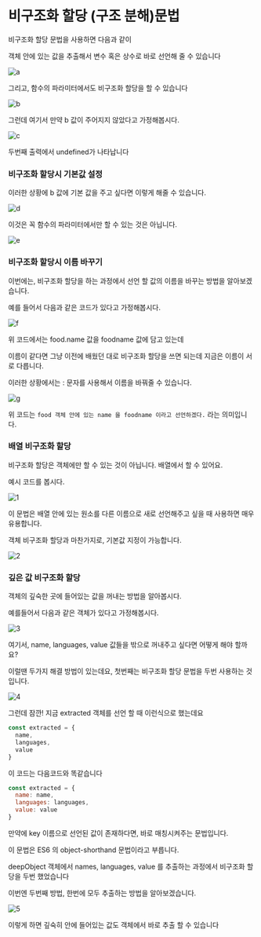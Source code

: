 # 비구조화 할당 (구조 분해)문법

비구조화 할당 문법을 사용하면 다음과 같이

객체 안에 있는 값을 추출해서 변수 혹은 상수로 바로 선언해 줄 수 있습니다

![a](https://user-images.githubusercontent.com/67893516/100465761-39469a00-3113-11eb-90a0-1fd507e60af9.png)


그리고, 함수의 파라미터에서도 비구조화 할당을 할 수 있습니다

![b](https://user-images.githubusercontent.com/67893516/100465796-45caf280-3113-11eb-870d-5a09854d5b4f.png)


그런데 여기서 만약 b 값이 주어지지 않았다고 가정해봅시다.

![c](https://user-images.githubusercontent.com/67893516/100465799-46638900-3113-11eb-8dcc-b65498aa80a3.png)

두번째 출력에서 undefined가 나타납니다

### 비구조화 할당시 기본값 설정

이러한 상황에 b 값에 기본 값을 주고 싶다면 이렇게 해줄 수 있습니다.

![d](https://user-images.githubusercontent.com/67893516/100465803-46fc1f80-3113-11eb-9dac-579880d78fbc.png)


이것은 꼭 함수의 파라미터에서만 할 수 있는 것은 아닙니다.

![e](https://user-images.githubusercontent.com/67893516/100465806-4794b600-3113-11eb-8453-df48d68da2c6.png)


### 비구조화 할당시 이름 바꾸기

이번에는, 비구조화 할당을 하는 과정에서 선언 할 값의 이름을 바꾸는 방법을 알아보겠습니다.

예를 들어서 다음과 같은 코드가 있다고 가정해봅시다.

![f](https://user-images.githubusercontent.com/67893516/100465807-4794b600-3113-11eb-9b93-933b1364593e.png)

위 코드에서는 food.name 값을 foodname 값에 담고 있는데

이름이 같다면 그냥 이전에 배웠던 대로 비구조화 할당을 쓰면 되는데 지금은 이름이 서로 다릅니다.

이러한 상황에서는 : 문자를 사용해서 이름을 바꿔줄 수 있습니다.

![g](https://user-images.githubusercontent.com/67893516/100465808-482d4c80-3113-11eb-9dd4-77c8879d54c5.png)

위 코드는 `food 객체 안에 있는 name 을 foodname 이라고 선언하겠다.` 라는 의미입니다.

### 배열 비구조화 할당

비구조화 할당은 객체에만 할 수 있는 것이 아닙니다. 배열에서 할 수 있어요.

예시 코드를 봅시다.

![1](https://user-images.githubusercontent.com/67893516/100465782-406da800-3113-11eb-826b-c74c44bf9680.png)

이 문법은 배열 안에 있는 원소를 다른 이름으로 새로 선언해주고 싶을 때 사용하면 매우 유용합니다.

객체 비구조화 할당과 마찬가지로, 기본값 지정이 가능합니다.

![2](https://user-images.githubusercontent.com/67893516/100465789-43689880-3113-11eb-94ad-044e2668396c.png)


### 깊은 값 비구조화 할당

객체의 깊숙한 곳에 들어있는 값을 꺼내는 방법을 알아봅시다.

예를들어서 다음과 같은 객체가 있다고 가정해봅시다.

![3](https://user-images.githubusercontent.com/67893516/100465790-44012f00-3113-11eb-8d99-4dc422a69414.png)


여기서, name, languages, value 값들을 밖으로 꺼내주고 싶다면 어떻게 해야 할까요?

이럴땐 두가지 해결 방법이 있는데요, 첫번째는 비구조화 할당 문법을 두번 사용하는 것입니다.

![4](https://user-images.githubusercontent.com/67893516/100465792-4499c580-3113-11eb-8389-b89f77271324.png)

그런데 잠깐! 지금 extracted 객체를 선언 할 때 이런식으로 했는데요

```jsx
const extracted = {
  name,
  languages,
  value
}

```

이 코드는 다음코드와 똑같습니다

```jsx
const extracted = {
  name: name,
  languages: languages,
  value: value
}

```

만약에 key 이름으로 선언된 값이 존재하다면, 바로 매칭시켜주는 문법입니다.

이 문법은 ES6 의 object-shorthand 문법이라고 부릅니다.

deepObject 객체에서 names, languages, value 를 추출하는 과정에서 비구조화 할당을 두번 했었습니다

이번엔 두번째 방법, 한번에 모두 추출하는 방법을 알아보겠습니다.

![5](https://user-images.githubusercontent.com/67893516/100465794-45325c00-3113-11eb-8d49-b76589300ff5.png)


이렇게 하면 깊숙히 안에 들어있는 값도 객체에서 바로 추출 할 수 있습니다